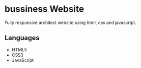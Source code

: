# bussiness Website
Fully responsive architect website using html, css and javascript.

## Languages
- HTML5
- CSS3
- JavaScript

